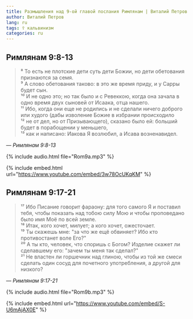 ```yaml
---
title: Размышления над 9-ой главой послания Римлянам | Виталий Петров
author: Виталий Петров
lang: ru
tags: ☦ кальвинизм
categories: ru
---
```


## Римлянам&nbsp;9:8-13

> ⁸ То есть не плотские дети суть дети Божии, но дети обетования признаются за семя.  
> ⁹ А слово обетования таково: в это же время приду, и у Сарры будет сын.  
> ¹⁰ И не одно это; но так было и с Ревеккою, когда она зачала в одно время двух сыновей от Исаака, отца нашего.  
> ¹¹ Ибо, когда они еще не родились и не сделали ничего доброго или худого (дабы изволение Божие в избрании происходило  
> ¹² не от дел, но от Призывающего), сказано было ей: больший будет в порабощении у меньшего,  
> ¹³ как и написано: Иакова Я возлюбил, а Исава возненавидел.

— <cite>Римлянам&nbsp;9:8-13</cite>

{% include audio.html file="Rom9a.mp3" %}

{% include embed.html url="https://www.youtube.com/embed/3w78OcUKqKM" %}

## Римлянам&nbsp;9:17-21

> ¹⁷ Ибо Писание говорит фараону: для того самого Я и поставил тебя, чтобы показать над тобою силу Мою и чтобы проповедано было
> имя Моё по всей земле.  
> ¹⁸ Итак, кого хочет, милует; а кого хочет, ожесточает.  
> ¹⁹ Ты скажешь мне: "за что же ещё обвиняет? Ибо кто противостанет воле Его?"  
> ²⁰ А ты кто, человек, что споришь с Богом? Изделие скажет ли сделавшему его: "зачем ты меня так сделал?"  
> ²¹ Не властен ли горшечник над глиною, чтобы из той же смеси сделать один сосуд для почетного употребления, а другой для низкого?

— <cite>Римлянам&nbsp;9:17-21</cite>

{% include audio.html file="Rom9b.mp3" %}

{% include embed.html url="https://www.youtube.com/embed/S-U6mAjAX0E" %}
